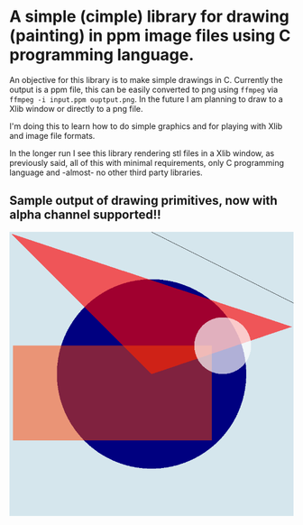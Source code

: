 # A simple (cimple) library for drawing (painting) in ppm image files using C programming language.

An objective for this library is to make simple drawings in C. Currently the output is a ppm file, this 
can be easily converted to png using ```ffmpeg``` via ```ffmpeg -i input.ppm ouptput.png```. In the future 
I am planning to draw to a Xlib window or directly to a png file. 

I'm doing this to learn how to do simple graphics and for playing with Xlib
and image file formats.

In the longer run I see this library rendering stl files in a Xlib window, as previously said, all of this
with minimal requirements, only C programming language and -almost- no other third party libraries.

## Sample output of drawing primitives, now with alpha channel supported!!

![Drawing primitives with alpha channel](examples/gral_test_alpha.png)
 
	
	
	
